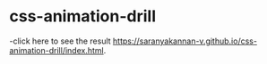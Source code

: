 # css-animation-drill
-click here to see the result
https://saranyakannan-v.github.io/css-animation-drill/index.html. 
